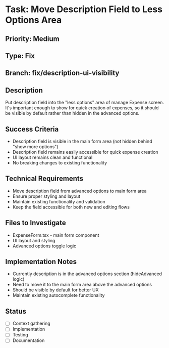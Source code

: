 # Task: Move Description Field to Less Options Area

## Priority: Medium

## Type: Fix

## Branch: fix/description-ui-visibility

## Description

Put description field into the "less options" area of manage Expense screen. It's important enough to show for quick creation of expenses, so it should be visible by default rather than hidden in the advanced options.

## Success Criteria

- Description field is visible in the main form area (not hidden behind "show more options")
- Description field remains easily accessible for quick expense creation
- UI layout remains clean and functional
- No breaking changes to existing functionality

## Technical Requirements

- Move description field from advanced options to main form area
- Ensure proper styling and layout
- Maintain existing functionality and validation
- Keep the field accessible for both new and editing flows

## Files to Investigate

- ExpenseForm.tsx - main form component
- UI layout and styling
- Advanced options toggle logic

## Implementation Notes

- Currently description is in the advanced options section (hideAdvanced logic)
- Need to move it to the main form area above the advanced options
- Should be visible by default for better UX
- Maintain existing autocomplete functionality

## Status

- [ ] Context gathering
- [ ] Implementation
- [ ] Testing
- [ ] Documentation
